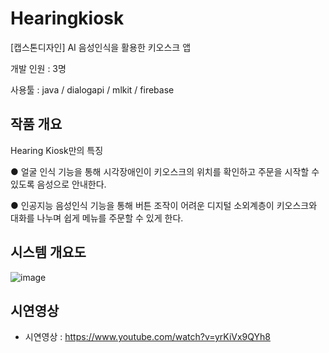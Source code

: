 # Hearingkiosk
[캡스톤디자인] AI 음성인식을 활용한 키오스크 앱 

개발 인원 : 3명

사용툴 : java / dialogapi / mlkit / firebase

## 작품 개요

Hearing Kiosk만의 특징

● 얼굴 인식 기능을 통해 시각장애인이 키오스크의 위치를 확인하고 주문을 시작할 수 있도록 음성으로 안내한다.

● 인공지능 음성인식 기능을 통해 버튼 조작이 어려운 디지털 소외계층이 키오스크와 대화를 나누며 쉽게 메뉴를 주문할 수 있게 한다. 

## 시스템 개요도 
![image](https://user-images.githubusercontent.com/46432606/140563540-c15b1115-d623-4231-80c0-6f90672c936e.png)


## 시연영상 
- 시연영상 : https://www.youtube.com/watch?v=yrKiVx9QYh8
